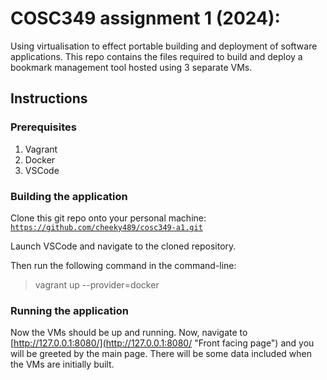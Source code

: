 # COSC349 assignment 1 (2024): 

Using virtualisation to effect portable building and deployment of software applications.
This repo contains the files required to build and deploy a bookmark management tool hosted using 3 separate VMs.

## Instructions

### Prerequisites

1. Vagrant
2. Docker
3. VSCode

### Building the application

Clone this git repo onto your personal machine:
<code>https://github.com/cheeky489/cosc349-a1.git</code>

Launch VSCode and navigate to the cloned repository.

Then run the following command in the command-line:
> vagrant up --provider=docker

### Running the application

Now the VMs should be up and running.
Now, navigate to [http://127.0.0.1:8080/](http://127.0.0.1:8080/ "Front facing page") and you will be greeted by the main page.
There will be some data included when the VMs are initially built.